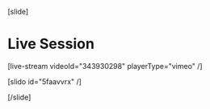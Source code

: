 [slide]
# Live Session

[live-stream videoId="343930298" playerType="vimeo" /]

[slido id="5faavvrx" /]

[/slide]